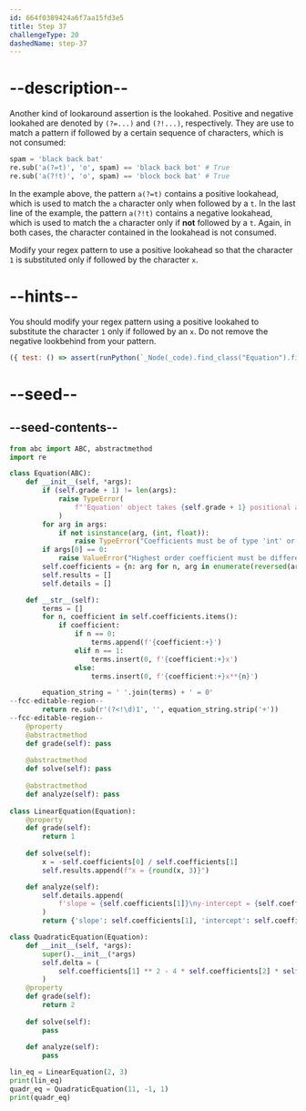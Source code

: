 ```yaml
---
id: 664f0389424a6f7aa15fd3e5
title: Step 37
challengeType: 20
dashedName: step-37
---
```


# --description--

Another kind of lookaround assertion is the lookahed. Positive and negative lookahed are denoted by `(?=...)` and `(?!...)`, respectively. They are use to match a pattern if followed by a certain sequence of characters, which is not consumed:

```py
spam = 'black back bat'
re.sub('a(?=t)', 'o', spam) == 'black back bot' # True
re.sub('a(?!t)', 'o', spam) == 'block bock bat' # True
```

In the example above, the pattern `a(?=t)` contains a positive lookahead, which is used to match the `a` character only when followed by a `t`. In the last line of the example, the pattern `a(?!t)` contains a negative lookahead, which is used to match the `a` character only if **not** followed by a `t`. Again, in both cases, the character contained in the lookahead is not consumed.

Modify your regex pattern to use a positive lookahead so that the character `1` is substituted only if followed by the character `x`.

# --hints--

You should modify your regex pattern using a positive lookahed to substitute the character `1` only if followed by an `x`. Do not remove the negative lookbehind from your pattern.

```js
({ test: () => assert(runPython(`_Node(_code).find_class("Equation").find_function("__str__").has_return("re.sub(r'(?<!\\d)1(?=x)', '', equation_string.strip('+'))")`)) })
```

# --seed--

## --seed-contents--

```py
from abc import ABC, abstractmethod
import re

class Equation(ABC):   
    def __init__(self, *args):
        if (self.grade + 1) != len(args):
            raise TypeError(
                f"'Equation' object takes {self.grade + 1} positional arguments but {len(args)} were given"
            )
        for arg in args:
            if not isinstance(arg, (int, float)):
                raise TypeError("Coefficients must be of type 'int' or 'float'")
        if args[0] == 0:
            raise ValueError("Highest order coefficient must be different from zero")
        self.coefficients = {n: arg for n, arg in enumerate(reversed(args))}
        self.results = []
        self.details = []

    def __str__(self):
        terms = []
        for n, coefficient in self.coefficients.items():
            if coefficient:
                if n == 0:
                    terms.append(f'{coefficient:+}')
                elif n == 1:
                    terms.insert(0, f'{coefficient:+}x')
                else:
                    terms.insert(0, f'{coefficient:+}x**{n}')

        equation_string = ' '.join(terms) + ' = 0'
--fcc-editable-region--
        return re.sub(r'(?<!\d)1', '', equation_string.strip('+'))
--fcc-editable-region--
    @property
    @abstractmethod
    def grade(self): pass    
    
    @abstractmethod
    def solve(self): pass
        
    @abstractmethod
    def analyze(self): pass
        
class LinearEquation(Equation):
    @property
    def grade(self):
        return 1
    
    def solve(self):
        x = -self.coefficients[0] / self.coefficients[1]
        self.results.append(f"x = {round(x, 3)}")

    def analyze(self):
        self.details.append(
            f'slope = {self.coefficients[1]}\ny-intercept = {self.coefficients[0]}'
        )
        return {'slope': self.coefficients[1], 'intercept': self.coefficients[0]}

class QuadraticEquation(Equation):
    def __init__(self, *args):
        super().__init__(*args)
        self.delta = (
            self.coefficients[1] ** 2 - 4 * self.coefficients[2] * self.coefficients[0]
        )
    @property
    def grade(self):
        return 2
        
    def solve(self):
        pass
        
    def analyze(self):
        pass

lin_eq = LinearEquation(2, 3)
print(lin_eq)
quadr_eq = QuadraticEquation(11, -1, 1)
print(quadr_eq)

```
